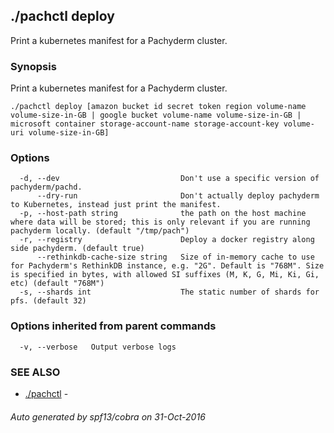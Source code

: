 ## ./pachctl deploy

Print a kubernetes manifest for a Pachyderm cluster.

### Synopsis


Print a kubernetes manifest for a Pachyderm cluster.

```
./pachctl deploy [amazon bucket id secret token region volume-name volume-size-in-GB | google bucket volume-name volume-size-in-GB | microsoft container storage-account-name storage-account-key volume-uri volume-size-in-GB]
```

### Options

```
  -d, --dev                           Don't use a specific version of pachyderm/pachd.
      --dry-run                       Don't actually deploy pachyderm to Kubernetes, instead just print the manifest.
  -p, --host-path string              the path on the host machine where data will be stored; this is only relevant if you are running pachyderm locally. (default "/tmp/pach")
  -r, --registry                      Deploy a docker registry along side pachyderm. (default true)
      --rethinkdb-cache-size string   Size of in-memory cache to use for Pachyderm's RethinkDB instance, e.g. "2G". Default is "768M". Size is specified in bytes, with allowed SI suffixes (M, K, G, Mi, Ki, Gi, etc) (default "768M")
  -s, --shards int                    The static number of shards for pfs. (default 32)
```

### Options inherited from parent commands

```
  -v, --verbose   Output verbose logs
```

### SEE ALSO
* [./pachctl](./pachctl.md)	 - 

###### Auto generated by spf13/cobra on 31-Oct-2016
